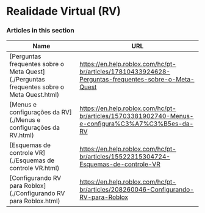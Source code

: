 # Realidade Virtual (RV)  
### Articles in this section
Name|URL
-|-
[Perguntas frequentes sobre o Meta Quest](./Perguntas frequentes sobre o Meta Quest.html) |https://en.help.roblox.com/hc/pt-br/articles/17810433924628-Perguntas-frequentes-sobre-o-Meta-Quest
[Menus e configurações da RV](./Menus e configurações da RV.html) |https://en.help.roblox.com/hc/pt-br/articles/15703381902740-Menus-e-configura%C3%A7%C3%B5es-da-RV
[Esquemas de controle VR](./Esquemas de controle VR.html) |https://en.help.roblox.com/hc/pt-br/articles/15522315304724-Esquemas-de-controle-VR
[Configurando RV para Roblox](./Configurando RV para Roblox.html) |https://en.help.roblox.com/hc/pt-br/articles/208260046-Configurando-RV-para-Roblox